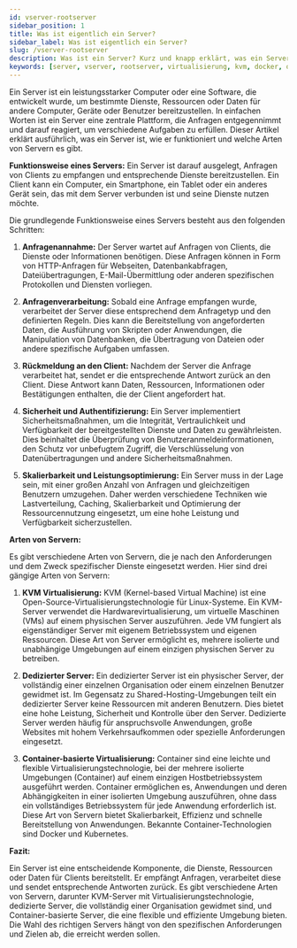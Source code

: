 ```yaml
---
id: vserver-rootserver
sidebar_position: 1
title: Was ist eigentlich ein Server?
sidebar_label: Was ist eigentlich ein Server?
slug: /vserver-rootserver
description: Was ist ein Server? Kurz und knapp erklärt, was ein Server ist und wo die wesentlichen Unterschiede in der Virtualisierung sind.
keywords: [server, vserver, rootserver, virtualisierung, kvm, docker, openvz, lxc, dedizierte server]
---
```



Ein Server ist ein leistungsstarker Computer oder eine Software, die entwickelt wurde, um bestimmte Dienste, Ressourcen oder Daten für andere Computer, Geräte oder Benutzer bereitzustellen. In einfachen Worten ist ein Server eine zentrale Plattform, die Anfragen entgegennimmt und darauf reagiert, um verschiedene Aufgaben zu erfüllen. Dieser Artikel erklärt ausführlich, was ein Server ist, wie er funktioniert und welche Arten von Servern es gibt.

**Funktionsweise eines Servers:**
Ein Server ist darauf ausgelegt, Anfragen von Clients zu empfangen und entsprechende Dienste bereitzustellen. Ein Client kann ein Computer, ein Smartphone, ein Tablet oder ein anderes Gerät sein, das mit dem Server verbunden ist und seine Dienste nutzen möchte.

Die grundlegende Funktionsweise eines Servers besteht aus den folgenden Schritten:

1. **Anfragenannahme:** Der Server wartet auf Anfragen von Clients, die Dienste oder Informationen benötigen. Diese Anfragen können in Form von HTTP-Anfragen für Webseiten, Datenbankabfragen, Dateiübertragungen, E-Mail-Übermittlung oder anderen spezifischen Protokollen und Diensten vorliegen.

2. **Anfragenverarbeitung:** Sobald eine Anfrage empfangen wurde, verarbeitet der Server diese entsprechend dem Anfragetyp und den definierten Regeln. Dies kann die Bereitstellung von angeforderten Daten, die Ausführung von Skripten oder Anwendungen, die Manipulation von Datenbanken, die Übertragung von Dateien oder andere spezifische Aufgaben umfassen.

3. **Rückmeldung an den Client:** Nachdem der Server die Anfrage verarbeitet hat, sendet er die entsprechende Antwort zurück an den Client. Diese Antwort kann Daten, Ressourcen, Informationen oder Bestätigungen enthalten, die der Client angefordert hat.

4. **Sicherheit und Authentifizierung:** Ein Server implementiert Sicherheitsmaßnahmen, um die Integrität, Vertraulichkeit und Verfügbarkeit der bereitgestellten Dienste und Daten zu gewährleisten. Dies beinhaltet die Überprüfung von Benutzeranmeldeinformationen, den Schutz vor unbefugtem Zugriff, die Verschlüsselung von Datenübertragungen und andere Sicherheitsmaßnahmen.

5. **Skalierbarkeit und Leistungsoptimierung:** Ein Server muss in der Lage sein, mit einer großen Anzahl von Anfragen und gleichzeitigen Benutzern umzugehen. Daher werden verschiedene Techniken wie Lastverteilung, Caching, Skalierbarkeit und Optimierung der Ressourcennutzung eingesetzt, um eine hohe Leistung und Verfügbarkeit sicherzustellen.

**Arten von Servern:**

Es gibt verschiedene Arten von Servern, die je nach den Anforderungen und dem Zweck spezifischer Dienste eingesetzt werden. Hier sind drei gängige Arten von Servern:

1. **KVM Virtualisierung:** KVM (Kernel-based Virtual Machine) ist eine Open-Source-Virtualisierungstechnologie für Linux-Systeme. Ein KVM-Server verwendet die Hardwarevirtualisierung, um virtuelle Maschinen (VMs) auf einem physischen Server auszuführen. Jede VM fungiert als eigenständiger Server mit eigenem Betriebssystem und eigenen Ressourcen. Diese Art von Server ermöglicht es, mehrere isolierte und unabhängige Umgebungen auf einem einzigen physischen Server zu betreiben.

2. **Dedizierter Server:** Ein dedizierter Server ist ein physischer Server, der vollständig einer einzelnen Organisation oder einem einzelnen Benutzer gewidmet ist. Im Gegensatz zu Shared-Hosting-Umgebungen teilt ein dedizierter Server keine Ressourcen mit anderen Benutzern. Dies bietet eine hohe Leistung, Sicherheit und Kontrolle über den Server. Dedizierte Server werden häufig für anspruchsvolle Anwendungen, große Websites mit hohem Verkehrsaufkommen oder spezielle Anforderungen eingesetzt.

3. **Container-basierte Virtualisierung:** Container sind eine leichte und flexible Virtualisierungstechnologie, bei der mehrere isolierte Umgebungen (Container) auf einem einzigen Hostbetriebssystem ausgeführt werden. Container ermöglichen es, Anwendungen und deren Abhängigkeiten in einer isolierten Umgebung auszuführen, ohne dass ein vollständiges Betriebssystem für jede Anwendung erforderlich ist. Diese Art von Servern bietet Skalierbarkeit, Effizienz und schnelle Bereitstellung von Anwendungen. Bekannte Container-Technologien sind Docker und Kubernetes.

**Fazit:**

Ein Server ist eine entscheidende Komponente, die Dienste, Ressourcen oder Daten für Clients bereitstellt. Er empfängt Anfragen, verarbeitet diese und sendet entsprechende Antworten zurück. Es gibt verschiedene Arten von Servern, darunter KVM-Server mit Virtualisierungstechnologie, dedizierte Server, die vollständig einer Organisation gewidmet sind, und Container-basierte Server, die eine flexible und effiziente Umgebung bieten. Die Wahl des richtigen Servers hängt von den spezifischen Anforderungen und Zielen ab, die erreicht werden sollen.
